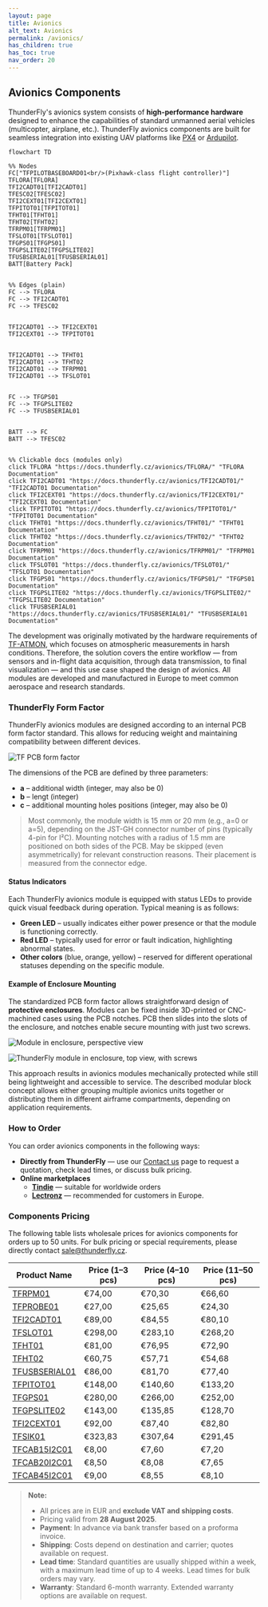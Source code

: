 ```yaml
---
layout: page
title: Avionics
alt_text: Avionics
permalink: /avionics/
has_children: true
has_toc: true
nav_order: 20
---
```



## Avionics Components  

ThunderFly's avionics system consists of **high-performance hardware** designed to enhance the capabilities of standard unmanned aerial vehicles (multicopter, airplane, etc.). ThunderFly avionics components are built for seamless integration into existing UAV platforms like [PX4](https://px4.io/) or [Ardupilot](https://ardupilot.org/).   

```mermaid
flowchart TD

%% Nodes
FC["TFPILOTBASEBOARD01<br/>(Pixhawk-class flight controller)"]
TFLORA[TFLORA]
TFI2CADT01[TFI2CADT01]
TFESC02[TFESC02]
TFI2CEXT01[TFI2CEXT01]
TFPITOT01[TFPITOT01]
TFHT01[TFHT01]
TFHT02[TFHT02]
TFRPM01[TFRPM01]
TFSLOT01[TFSLOT01]
TFGPS01[TFGPS01]
TFGPSLITE02[TFGPSLITE02]
TFUSBSERIAL01[TFUSBSERIAL01]
BATT[Battery Pack]


%% Edges (plain)
FC --> TFLORA
FC --> TFI2CADT01
FC --> TFESC02


TFI2CADT01 --> TFI2CEXT01
TFI2CEXT01 --> TFPITOT01


TFI2CADT01 --> TFHT01
TFI2CADT01 --> TFHT02
TFI2CADT01 --> TFRPM01
TFI2CADT01 --> TFSLOT01


FC --> TFGPS01
FC --> TFGPSLITE02
FC --> TFUSBSERIAL01


BATT --> FC
BATT --> TFESC02


%% Clickable docs (modules only)
click TFLORA "https://docs.thunderfly.cz/avionics/TFLORA/" "TFLORA Documentation"
click TFI2CADT01 "https://docs.thunderfly.cz/avionics/TFI2CADT01/" "TFI2CADT01 Documentation"
click TFI2CEXT01 "https://docs.thunderfly.cz/avionics/TFI2CEXT01/" "TFI2CEXT01 Documentation"
click TFPITOT01 "https://docs.thunderfly.cz/avionics/TFPITOT01/" "TFPITOT01 Documentation"
click TFHT01 "https://docs.thunderfly.cz/avionics/TFHT01/" "TFHT01 Documentation"
click TFHT02 "https://docs.thunderfly.cz/avionics/TFHT02/" "TFHT02 Documentation"
click TFRPM01 "https://docs.thunderfly.cz/avionics/TFRPM01/" "TFRPM01 Documentation"
click TFSLOT01 "https://docs.thunderfly.cz/avionics/TFSLOT01/" "TFSLOT01 Documentation"
click TFGPS01 "https://docs.thunderfly.cz/avionics/TFGPS01/" "TFGPS01 Documentation"
click TFGPSLITE02 "https://docs.thunderfly.cz/avionics/TFGPSLITE02/" "TFGPSLITE02 Documentation"
click TFUSBSERIAL01 "https://docs.thunderfly.cz/avionics/TFUSBSERIAL01/" "TFUSBSERIAL01 Documentation"
```

The development was originally motivated by the hardware requirements of [TF-ATMON](https://docs.thunderfly.cz/instruments/TF-ATMON), which focuses on atmospheric measurements in harsh conditions. Therefore, the solution covers the entire workflow — from sensors and in-flight data acquisition, through data transmission, to final visualization — and this use case shaped the design of avionics. All modules are developed and manufactured in Europe to meet common aerospace and research standards.  

### ThunderFly Form Factor

ThunderFly avionics modules are designed according to an internal PCB form factor standard. This allows for reducing weight and maintaining compatibility between different devices.

![TF PCB form factor](TFPCB_avionics.png)

The dimensions of the PCB are defined by three parameters:

- **a** – additional width (integer, may also be 0)  
- **b** – lengt (integer)  
- **c** – additional mounting holes positions (integer, may also be 0)  

> Most commonly, the module width is 15 mm or 20 mm (e.g., a=0 or a=5), depending on the JST-GH connector number of pins (typically 4-pin for I²C).
> Mounting notches with a radius of 1.5 mm are positioned on both sides of the PCB. May be skipped (even asymmetrically) for relevant construction reasons. Their placement is measured from the connector edge.

#### Status Indicators

Each ThunderFly avionics module is equipped with status LEDs to provide quick visual feedback during operation. Typical meaning is as follows: 

- **Green LED** – usually indicates either power presence or that the module is functioning correctly.  
- **Red LED** – typically used for error or fault indication, highlighting abnormal states.  
- **Other colors** (blue, orange, yellow) – reserved for different operational statuses depending on the specific module.  

#### Example of Enclosure Mounting

The standardized PCB form factor allows straightforward design of **protective enclosures**.   Modules can be fixed inside 3D-printed or CNC-machined cases using the PCB notches. PCB then slides into the slots of the enclosure, and notches enable secure mounting with just two screws.

![Module in enclosure, perspective view](TFPCB_box.png)

![ThunderFly module in enclosure, top view, with screws](TFPCB_box_mounting_screws.png)

This approach results in avionics modules mechanically protected while still being lightweight and accessible to service.  The described modular block concept allows either grouping multiple avionics units together or distributing them in different airframe compartments, depending on application requirements.

### How to Order

You can order avionics components in the following ways:

- **Directly from ThunderFly** — use our [Contact us](https://www.thunderfly.cz/contact-us.html) page to request a quotation, check lead times, or discuss bulk pricing.
- **Online marketplaces**
  - **[Tindie](https://www.tindie.com/stores/thunderfly/)** — suitable for worldwide orders
  - **[Lectronz](https://lectronz.com/stores/thunderfly)** — recommended for customers in Europe.

### Components Pricing

The following table lists wholesale prices for avionics components for orders up to 50 units. For bulk pricing or special requirements, please directly contact sale@thunderfly.cz.

| Product Name       | Price (1–3 pcs) | Price (4–10 pcs) | Price (11–50 pcs) |
|--------------------|------------------|-------------------|--------------------|
| [TFRPM01](https://docs.thunderfly.cz/avionics/TFRPM01/) | €74,00 | €70,30 | €66,60 |
| [TFPROBE01](https://docs.thunderfly.cz/avionics/TFRPM01/probe#tfprobe01a---omnipolar-magnetic-and-reflective-optical-sensor-probe) | €27,00 | €25,65 | €24,30 |
| [TFI2CADT01](https://docs.thunderfly.cz/avionics/TFI2CADT01/) | €89,00 | €84,55 | €80,10 |
| [TFSLOT01](https://docs.thunderfly.cz/avionics/TFSLOT01/) | €298,00 | €283,10 | €268,20 |
| [TFHT01](https://docs.thunderfly.cz/avionics/TFHT01/) | €81,00 | €76,95 | €72,90 |
| [TFHT02](https://docs.thunderfly.cz/avionics/TFHT02/) |	€60,75 | €57,71	| €54,68 |
| [TFUSBSERIAL01](https://docs.thunderfly.cz/avionics/TFUSBSERIAL01/) | €86,00 | €81,70 | €77,40 |
| [TFPITOT01](https://docs.thunderfly.cz/avionics/TFPITOT01/) | €148,00 | €140,60 | €133,20 |
| [TFGPS01](https://docs.thunderfly.cz/avionics/TFGPS01/) | €280,00 | €266,00 | €252,00 |
| [TFGPSLITE02](https://docs.thunderfly.cz/avionics/TFGPSLITE02/) | €143,00 | €135,85 | €128,70 |
| [TFI2CEXT01](https://docs.thunderfly.cz/avionics/TFI2CEXT01/) | €92,00 | €87,40 | €82,80 |
| [TFSIK01](https://docs.thunderfly.cz/avionics/TFSIK01/) | €323,83 | €307,64 | €291,45 |
| [TFCAB15I2C01](https://docs.thunderfly.cz/avionics/TFCAB01/) | €8,00 | €7,60 | €7,20 |
| [TFCAB20I2C01](https://docs.thunderfly.cz/avionics/TFCAB01/) | €8,50 | €8,08 | €7,65 |
| [TFCAB45I2C01](https://docs.thunderfly.cz/avionics/TFCAB01/) | €9,00 | €8,55 | €8,10 |

> **Note:**
> - All prices are in EUR and **exclude VAT and shipping costs**.
> - Pricing valid from **28 August 2025**.
> - **Payment**: In advance via bank transfer based on a proforma invoice.
> - **Shipping**: Costs depend on destination and carrier; quotes available on request.
> - **Lead time**: Standard quantities are usually shipped within a week, with a maximum lead time of up to 4 weeks. Lead times for bulk orders may vary.
> - **Warranty**: Standard 6-month warranty. Extended warranty options are available on request.


